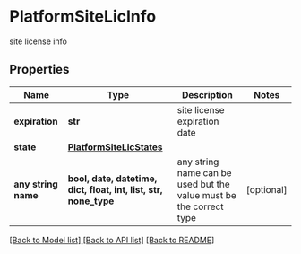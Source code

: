 # PlatformSiteLicInfo

site license info

## Properties
Name | Type | Description | Notes
------------ | ------------- | ------------- | -------------
**expiration** | **str** | site license expiration date | 
**state** | [**PlatformSiteLicStates**](PlatformSiteLicStates.md) |  | 
**any string name** | **bool, date, datetime, dict, float, int, list, str, none_type** | any string name can be used but the value must be the correct type | [optional]

[[Back to Model list]](../README.md#documentation-for-models) [[Back to API list]](../README.md#documentation-for-api-endpoints) [[Back to README]](../README.md)


